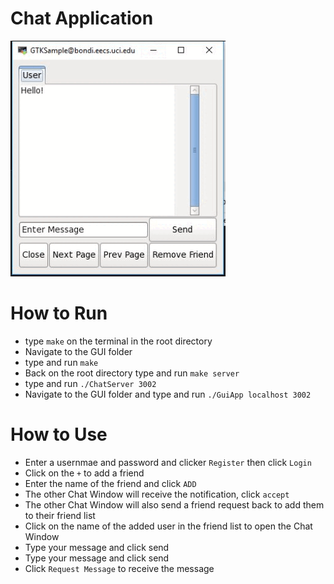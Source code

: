 # Chat Application
![Alt Text](chat_application_c.gif)

# How to Run

- type `make` on the terminal in the root directory
- Navigate to the GUI folder
- type and run `make` 
- Back on the root directory type and run  `make server`
- type and run `./ChatServer 3002`
- Navigate to the GUI folder and type and run `./GuiApp localhost 3002`

# How to Use
- Enter a usernmae and password and clicker `Register` then click `Login`
- Click on the `+` to add a friend
- Enter the name of the friend and click `ADD`
- The other Chat Window will receive the notification, click `accept`
- The other Chat Window will also send a friend request back to add them to their friend list
- Click on the name of the added user in the friend list to open the Chat Window
- Type your message and click send
- Type your message and click send
- Click `Request Message` to receive the message
